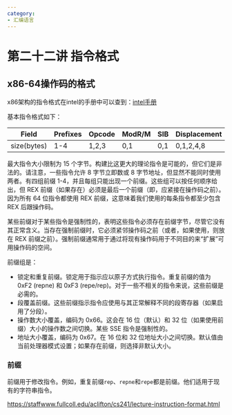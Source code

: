 ```yaml
---
category: 
- 汇编语言
---
```


# 第二十二讲 指令格式



## x86-64操作码的格式

x86架构的指令格式在intel的手册中可以查到：[intel手册](https://www.intel.cn/content/www/cn/zh/content-details/782158/intel-64-and-ia-32-architectures-software-developer-s-manual-combined-volumes-1-2a-2b-2c-2d-3a-3b-3c-3d-and-4.html)

基本指令格式如下：

|Field|Prefixes|Opcode|ModR/M|SIB|Displacement|Immediate|
|--|--|--|--|--|--|--|
|size(bytes)|1-4|1,2,3|0,1|0,1|0,1,2,4,8|0,1,2,4,8|

最大指令大小限制为 15 个字节。构建比这更大的理论指令是可能的，但它们是非法的。请注意，一些指令允许 8 字节立即数或 8 字节地址，但显然不能同时使用两者。有四组前缀 1-4，并且每组只能出现一个前缀。这些组可以按任何顺序给出，但 REX 前缀（如果存在）必须是最后一个前缀（即，应紧接在操作码之前）。因为所有 64 位指令都使用 REX 前缀，这意味着我们使用的每条指令都至少包含 REX 后跟操作码。

某些前缀对于某些指令是强制性的，表明这些指令必须存在前缀字节，尽管它没有其正常含义。当存在强制前缀时，它必须紧邻操作码之前（或者，如果使用，则放在 REX 前缀之前）。强制前缀通常用于通过将现有操作码用于不同目的来“扩展”可用操作码的空间。

前缀组是：
- 锁定和重复前缀。锁定用于指示应以原子方式执行指令。重复前缀的值为 0xF2 (repne) 和 0xF3 (repe/rep)。对于一些不相关的指令来说，这些前缀是必需的。
- 段覆盖前缀。这些前缀指示指令应使用与其正常解释不同的段寄存器（如果启用了分段）。
- 操作数大小覆盖，编码为 0x66。这会在 16 位（默认）和 32 位（如果使用前缀）大小的操作数之间切换。某些 SSE 指令是强制性的。
- 地址大小覆盖，编码为 0x67。在 16 位和 32 位地址大小之间切换。默认值由当前处理器模式设置；如果存在前缀，则选择非默认大小。


### 前缀

前缀用于修改指令。例如，重复前缀```rep```、```repne```和```repe```都是前缀。他们适用于现有的字符串指令。

https://staffwww.fullcoll.edu/aclifton/cs241/lecture-instruction-format.html